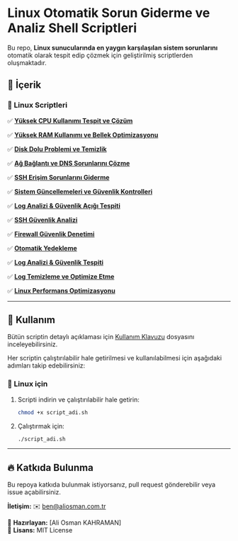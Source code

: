 # Linux Otomatik Sorun Giderme ve Analiz Shell Scriptleri

Bu repo, **Linux sunucularında en yaygın karşılaşılan sistem sorunlarını** otomatik olarak tespit edip çözmek için geliştirilmiş scriptlerden oluşmaktadır. 

## 📌 İçerik

### **🚀 Linux Scriptleri**
✅ **[Yüksek CPU Kullanımı Tespit ve Çözüm](cpu_check.sh)**

✅ **[Yüksek RAM Kullanımı ve Bellek Optimizasyonu](ram_check.sh)**

✅ **[Disk Dolu Problemi ve Temizlik](disk_cleanup.sh)**

✅ **[Ağ Bağlantı ve DNS Sorunlarını Çözme](network_diagnosis.sh)**

✅ **[SSH Erişim Sorunlarını Giderme](ssh_fix.sh)**

✅ **[Sistem Güncellemeleri ve Güvenlik Kontrolleri](update_security.sh)**

✅ **[Log Analizi & Güvenlik Açığı Tespiti](log_security_check.sh)**

✅ **[SSH Güvenlik Analizi](ssh_security.sh)**

✅ **[Firewall Güvenlik Denetimi](linux_firewall_audit.sh)**

✅ **[Otomatik Yedekleme](backup_script.sh)**

✅ **[Log Analizi & Güvenlik Tespiti](log.sh)**

✅ **[Log Temizleme ve Optimize Etme](log_cleanup.sh)**

✅ **[Linux Performans Optimizasyonu](performance_tuning.sh)**

---

## 🚀 Kullanım

Bütün scriptin detaylı açıklaması için [Kullanım Klavuzu](Kullanım_Klavuzu.md) dosyasını inceleyebilirsiniz.

Her scriptin çalıştırılabilir hale getirilmesi ve kullanılabilmesi için aşağıdaki adımları takip edebilirsiniz:

### **🔹 Linux için**
1. Scripti indirin ve çalıştırılabilir hale getirin:
   ```bash
   chmod +x script_adi.sh
   ```
2. Çalıştırmak için:
   ```bash
   ./script_adi.sh
   ```

---

## 🔥 Katkıda Bulunma
Bu repoya katkıda bulunmak istiyorsanız, pull request gönderebilir veya issue açabilirsiniz. 

**İletişim:** ✉️ [ben@aliosman.com.tr](mailto:ben@aliosman.com.tr)

🔹 **Hazırlayan:** [Ali Osman KAHRAMAN]  
🔹 **Lisans:** MIT License
